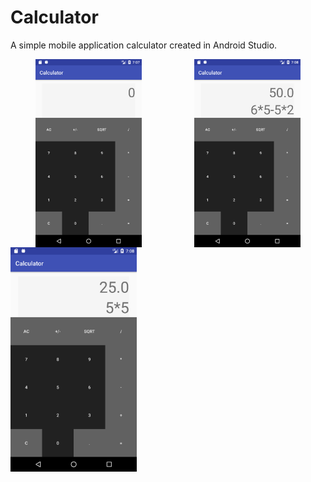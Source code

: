 # Calculator
A simple mobile application calculator created in Android Studio.

<div class="row">
<figure>
   <img  src="./images/empty.png"  width="40%"  height="40%" align="left"/>
   <img src="./images/calc1.png" width="40%" height="40%" align="right"/><br>
</figure>
</div>
<br><br>
<img  src="./images/calc.png"  width="40%"  height="40%"/><br>

